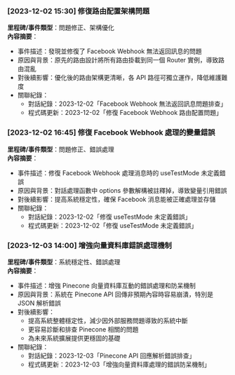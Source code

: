 ### [2023-12-02 15:30] 修復路由配置架構問題
**里程碑/事件類型**：問題修正、架構優化  
**內容摘要**：
- 事件描述：發現並修復了 Facebook Webhook 無法返回訊息的問題
- 原因與背景：原先的路由設計將所有路由掛載到同一個 Router 實例，導致路由混亂
- 對後續影響：優化後的路由架構更清晰，各 API 路徑可獨立運作，降低維護難度
- 關聯紀錄：
  - 對話紀錄：2023-12-02「Facebook Webhook 無法返回訊息問題排查」
  - 程式碼更新：2023-12-02「修復 Facebook Webhook 路由配置問題」
  
### [2023-12-02 16:45] 修復 Facebook Webhook 處理的變量錯誤
**里程碑/事件類型**：問題修正、錯誤處理  
**內容摘要**：
- 事件描述：修復 Facebook Webhook 處理消息時的 useTestMode 未定義錯誤
- 原因與背景：對話處理函數中 options 參數解構被註釋掉，導致變量引用錯誤
- 對後續影響：提高系統穩定性，確保 Facebook 消息能被正確處理並存儲
- 關聯紀錄：
  - 對話紀錄：2023-12-02「修復 useTestMode 未定義錯誤」
  - 程式碼更新：2023-12-02「修復 useTestMode 未定義錯誤」
  
### [2023-12-03 14:00] 增強向量資料庫錯誤處理機制
**里程碑/事件類型**：系統穩定性、錯誤處理  
**內容摘要**：
- 事件描述：增強 Pinecone 向量資料庫互動的錯誤處理和防呆機制
- 原因與背景：系統在 Pinecone API 回傳非預期內容時容易崩潰，特別是 JSON 解析錯誤
- 對後續影響：
  - 提高系統整體穩定性，減少因外部服務問題導致的系統中斷
  - 更容易診斷和排查 Pinecone 相關的問題
  - 為未來系統擴展提供更穩固的基礎
- 關聯紀錄：
  - 對話紀錄：2023-12-03「Pinecone API 回應解析錯誤排查」
  - 程式碼更新：2023-12-03「增強向量資料庫處理的錯誤防呆機制」 